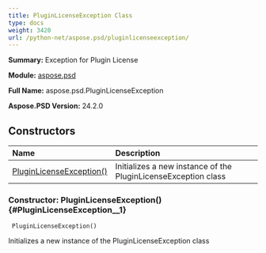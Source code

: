 ```yaml
---
title: PluginLicenseException Class
type: docs
weight: 3420
url: /python-net/aspose.psd/pluginlicenseexception/
---
```


**Summary:** Exception for Plugin License

**Module:** [aspose.psd](/psd/python-net/aspose.psd/)

**Full Name:** aspose.psd.PluginLicenseException

**Aspose.PSD Version:** 24.2.0

## **Constructors**
| **Name** | **Description** |
| :- | :- |
| [PluginLicenseException()](#PluginLicenseException__1) | Initializes a new instance of the PluginLicenseException class |


### Constructor: PluginLicenseException() {#PluginLicenseException__1}


```
 PluginLicenseException() 
```

Initializes a new instance of the PluginLicenseException class

